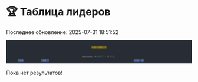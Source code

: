 # 🏆 Таблица лидеров

Последнее обновление: 2025-07-31 18:51:52

![Leaderboard](leaderboard.png)

Пока нет результатов!
